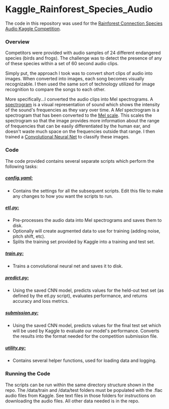 # Kaggle_Rainforest_Species_Audio
The code in this repository was used for the [Rainforest Connection Species Audio Kaggle Competition](https://www.kaggle.com/c/rfcx-species-audio-detection).

### Overview

Competitors were provided with audio samples of 24 different endangered species (birds and frogs). The challenge was to detect the presence of any of these species within a set of 60 second audio clips.

Simply put, the approach I took was to convert short clips of audio into images. When converted into images, each song becomes visually recognizable. I then used the same sort of technology utilized for image recognition to compare the songs to each other. 

More specifically...I converted the audio clips into Mel spectrograms. A [spectrogram](https://en.wikipedia.org/wiki/Spectrogram) is a visual representation of sound which shows the intensity of the sound's frequencies as they vary over time. A *Mel* spectrogram is a spectrogram that has been converted to the [Mel scale](https://en.wikipedia.org/wiki/Mel_scale). This scales the spectrogram so that the image provides more information about the range of frequencies that can be easily differentiated by the human ear, and doesn't waste much space on the frequencies outside that range. I then trained a [Convolutional Neural Net](https://en.wikipedia.org/wiki/Convolutional_neural_network) to classify these images.

### Code

The code provided contains several separate scripts which perform the following tasks:

##### [config.yaml:](https://github.com/benbray111/Kaggle_Rainforest_Species_Audio/blob/main/scripts/config.yaml)
  * Contains the settings for all the subsequent scripts. Edit this file to make any changes to how you want the scripts to run.
##### [etl.py:](https://github.com/benbray111/Kaggle_Rainforest_Species_Audio/blob/main/scripts/etl.py) 
  * Pre-processes the audio data into Mel spectrograms and saves them to disk. 
  * Optionally will create augmented data to use for training (adding noise, pitch shift, etc). 
  * Splits the training set provided by Kaggle into a training and test set.
##### [train.py:](https://github.com/benbray111/Kaggle_Rainforest_Species_Audio/blob/main/scripts/train.py)
  * Trains a convolutional neural net and saves it to disk.
##### [predict.py:](https://github.com/benbray111/Kaggle_Rainforest_Species_Audio/blob/main/scripts/predict.py)
  * Using the saved CNN model, predicts values for the held-out test set (as defined by the etl.py script), evaluates performance, and returns accuracy and loss metrics.
##### [submission.py:](https://github.com/benbray111/Kaggle_Rainforest_Species_Audio/blob/main/scripts/submission.py)
  * Using the saved CNN model, predicts values for the final test set which will be used by Kaggle to evaluate our model's performance. Converts the results into the format needed for the competition submission file.
##### [utility.py:](https://github.com/benbray111/Kaggle_Rainforest_Species_Audio/blob/main/scripts/utility.py)
  * Contains several helper functions, used for loading data and logging.

### Running the Code

The scripts can be run within the same directory structure shown in the repo. The /data/train and /data/test folders must be populated with the .flac audio files from Kaggle. See text files in those folders for instructions on downloading the audio files. All other data needed is in the repo.
